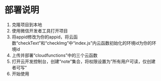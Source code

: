# 部署说明

1. 克隆项目到本地
2. 使用微信开发者工具打开项目
3. 将appid修改为你的appid，将云函数“checkText”和“checkImg”中“index.js”内云函数初始化的环境id为你的环境id
4. 上传并部署“cloudfunctions”中的三个云函数
5. 打开云开发控制台，创建“note”集合，将权限设置为”所有用户可读，仅创建者可写”
6. 开始使用